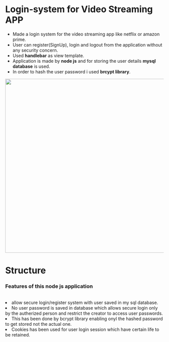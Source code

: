 # Login-system for Video Streaming APP
* Made a login system for the video streaming app like netflix or amazon prime.
* User can register(SignUp), login and logout from the application without any security concern.
* Used **handlebar** as view template.
* Application is made by **node js** and for storing the user details **mysql database** is used.
* In order to hash the user password i used **brcypt library**. 

<img src="https://imgur.com/a/5MU8M6u" width="850" height="550"/>


<h1>Structure</h1>
<h3>Features of this node js application</h3><br>
<li> allow secure login/register system with user saved in my sql database.</li>
<li> No user password is saved in database which allows secure login only by the autherized person and restrict the creator to access user passwords.</li>
<li> This has been done by bcrypt library enabling onyl the hashed password to get stored not the actual one.</li>
<li>Cookies has been used for user login session which have certain life to be retained.</li>
